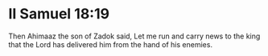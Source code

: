 # II Samuel 18:19

Then Ahimaaz the son of Zadok said, Let me run and carry news to the king that the Lord has delivered him from the hand of his enemies.
